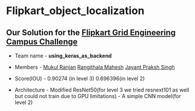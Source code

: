 # Flipkart_object_localization

## Our Solution for the [Flipkart Grid Engineering Campus Challenge](https://dare2compete.com/o/Flipkart-GRiD-Teach-The-Machines-2019-74928)
   
  - Team name -   **using_keras_as_backend**
  
  - Members -      [Mukul Ranjan](https://github.com/mukul54)
                   [Rangithala Mahesh](https://github.com/Mahesh1735)
                   [Jayant Praksh Singh](https://github.com/jayantp07)
  
  - Score(IOU) -  0.90274 (in level 3)
                  0.696396(in level 2)
  
  - Architecture - Modified ResNet50(for level 3 we tried resnext101 as well but could not train due to GPU limitations)
                 - A simple CNN model(for level 2)
      
